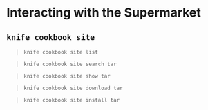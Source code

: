 # Interacting with the Supermarket

## `knife cookbook site`

> `knife cookbook site list`

> `knife cookbook site search tar`

> `knife cookbook site show tar`

> `knife cookbook site download tar`

> `knife cookbook site install tar`
